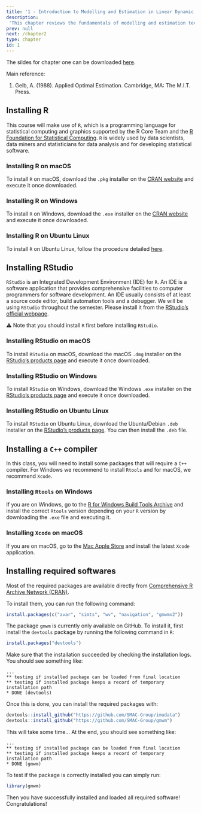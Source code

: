 ```yaml
---
title: '1 - Introduction to Modelling and Estimation in Linear Dynamic Systems'
description:
 'This chapter reviews the fundamentals of modelling and estimation techniques used in linear dynamic systems with several examples that highlight the importance of correct stochastic models (structure and value of parameters) in sensor fusion. '
prev: null
next: /chapter2
type: chapter
id: 1
---
```


<exercise id="1" title="General Information">

The sildes for chapter one can be downloaded [here](https://github.com/SMAC-Group/course_smac_epfl/raw/master/pdf_slides/slides_chap1.pdf). 

Main reference:

1. Gelb, A. (1988). Applied Optimal Estimation. Cambridge, MA: The M.I.T. Press.


</exercise>



<exercise id="2" title="Required softwares">


## Installing R

This course will make use of `R`, which is a programming language for statistical computing and graphics supported by the R Core Team and the [R Foundation for Statistical Computing](https://www.r-project.org/). `R` is widely used by data scientists, data miners and statisticians for data analysis and for developing statistical software. 

### Installing R on macOS

To install `R` on macOS, download the `.pkg` installer on the [CRAN website](https://cran.r-project.org/bin/macosx/) and execute it once downloaded.

### Installing R on Windows

To install `R` on Windows, download the `.exe` installer on the [CRAN website](https://cran.r-project.org/bin/windows/base/) and execute it once downloaded.

### Installing R on Ubuntu Linux

To install `R` on Ubuntu Linux, follow the procedure detailed [here](https://cran.r-project.org/).


## Installing RStudio

`RStudio` is an Integrated Development Environment (IDE) for `R`. An IDE is a software application that provides comprehensive facilities to computer programmers for software development. An IDE usually consists of at least a source code editor, build automation tools and a debugger. We will be using `RStudio` throughout the semester. Please install it from the [RStudio’s official webpage](https://www.rstudio.com/).

⚠ Note that you should install `R` first before installing `RStudio`.

### Installing RStudio on macOS

To install `RStudio` on macOS, download the macOS `.dmg` installer on the [RStudio’s products page](https://posit.co/downloads/) and execute it once downloaded.

### Installing RStudio on Windows

To install `RStudio` on Windows, download the Windows `.exe` installer on the [RStudio’s products page](https://posit.co/downloads/) and execute it once downloaded.

### Installing RStudio on Ubuntu Linux

To install `RStudio` on Ubuntu Linux, download the Ubuntu/Debian `.deb` installer on the [RStudio’s products page](https://posit.co/downloads/). You can then install the `.deb` file.

## Installing a `C++` compiler

In this class, you will need to install some packages that will require a `C++` compiler. For Windows we recommend to install `Rtools` and for macOS, we recommend `Xcode`.

### Installing `Rtools` on Windows

If you are on Windows, go to the [R for Windows Build Tools Archive](https://cran.r-project.org/bin/windows/Rtools/history.html) and install the correct `Rtools` version depending on your `R` version by downloading the `.exe` file and executing it.


### Installing `Xcode` on macOS

If you are on macOS, go to the [Mac Apple Store](https://apps.apple.com/us/app/xcode/id497799835?mt=12) and install the latest `Xcode` application. 

## Installing required softwares

Most of the required packages are available directly from [Comprehensive R Archive Network (CRAN)](https://cran.r-project.org/).

To install them, you can run the following command:

```R
install.packages(c("avar", "simts", "wv", "navigation", "gmwmx2"))
``` 

The package `gmwm` is currently only available on GitHub. To install it, first install the `devtools` package by running the following command in `R`: 

```R
install.packages("devtools")
``` 

Make sure that the installation succeeded by checking the installation logs. You should see something like:

```out
...
** testing if installed package can be loaded from final location
** testing if installed package keeps a record of temporary installation path
* DONE (devtools)
```

Once this is done, you can install the required packages with:

```r
devtools::install_github("https://github.com/SMAC-Group/imudata")
devtools::install_github("https://github.com/SMAC-Group/gmwm")
```

This will take some time... At the end, you should see something like:


```out
...
** testing if installed package can be loaded from final location
** testing if installed package keeps a record of temporary installation path
* DONE (gmwm)
```

To test if the package is correctly installed you can simply run:

```r
library(gmwm)
```


Then you have successfully installed and loaded all required software! Congratulations!


</exercise>
